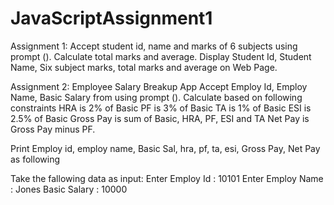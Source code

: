 # JavaScriptAssignment1
Assignment 1:
Accept student id, name and marks of 6 subjects using prompt ().
Calculate total marks and average.
Display Student Id, Student Name, Six subject marks, total marks and average on Web Page.

Assignment 2:
Employee Salary Breakup App
Accept Employ Id, Employ Name, Basic Salary from using prompt ().
Calculate based on following constraints
HRA is 2% of Basic
PF is 3% of Basic
TA is 1% of Basic
ESI is 2.5% of Basic
Gross Pay is sum of Basic, HRA, PF, ESI and TA
Net Pay is Gross Pay minus PF.

Print
Employ id, employ name, Basic Sal, hra, pf, ta, esi, Gross Pay, Net Pay as following


Take the fallowing data as input:
Enter Employ Id : 10101
Enter Employ Name : Jones
Basic Salary : 10000
